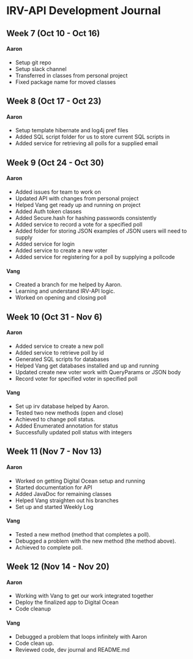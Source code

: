 # IRV-API Development Journal

## Week 7 (Oct 10 - Oct 16)
#### Aaron
* Setup git repo
* Setup slack channel
* Transferred in classes from personal project
* Fixed package name for moved classes

## Week 8 (Oct 17 - Oct 23)
#### Aaron
* Setup template hibernate and log4j pref files
* Added SQL script folder for us to store current SQL scripts in
* Added service for retrieving all polls for a supplied email

## Week 9 (Oct 24 - Oct 30)
#### Aaron
* Added issues for team to work on
* Updated API with changes from personal project
* Helped Vang get ready up and running on project
* Added Auth token classes
* Added Secure.hash for hashing passwords consistently
* Added service to record a vote for a specified poll
* Added folder for storing JSON examples of JSON users will need to supply
* Added service for login
* Added service to create a new voter
* Added service for registering for a poll by supplying a pollcode

#### Vang
* Created a branch for me helped by Aaron.
* Learning and understand IRV-API logic.
* Worked on opening and closing poll

## Week 10 (Oct 31 - Nov 6)
#### Aaron
* Added service to create a new poll
* Added service to retrieve poll by id
* Generated SQL scripts for databases
* Helped Vang get databases installed and up and running
* Updated create new voter work with QueryParams or JSON body
* Record voter for specified voter in specified poll

#### Vang
* Set up irv database helped by Aaron.
* Tested two new methods (open and close)
* Achieved to change poll status.
* Added Enumerated annotation for status
* Successfully updated poll status with integers

## Week 11 (Nov 7 - Nov 13)
#### Aaron
* Worked on getting Digital Ocean setup and running
* Started documentation for API
* Added JavaDoc for remaining classes
* Helped Vang straighten out his branches
* Set up and started Weekly Log

#### Vang
* Tested a new method (method that completes a poll).
* Debugged a problem with the new method (the method above).
* Achieved to complete poll.

## Week 12 (Nov 14 - Nov 20)
#### Aaron
* Working with Vang to get our work integrated together
* Deploy the finalized app to Digital Ocean
* Code cleanup

#### Vang
* Debugged a problem that loops infinitely with Aaron
* Code clean up.
* Reviewed code, dev journal and README.md

